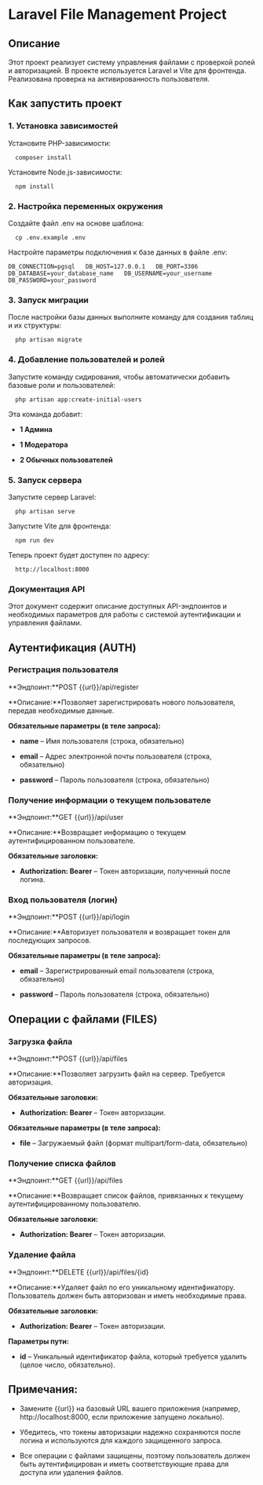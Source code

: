 Laravel File Management Project
===============================

**Описание**
------------

Этот проект реализует систему управления файлами с проверкой ролей и авторизацией. В проекте используется Laravel и Vite для фронтенда. Реализована проверка на активированность пользователя.

**Как запустить проект**
------------------------

### **1\. Установка зависимостей**

Установите PHP-зависимости:

`   composer install   `

Установите Node.js-зависимости:

`   npm install   `

### **2\. Настройка переменных окружения**

Создайте файл .env на основе шаблона:

`   cp .env.example .env   `

Настройте параметры подключения к базе данных в файле .env:

`DB_CONNECTION=pgsql  
 DB_HOST=127.0.0.1  
 DB_PORT=3306  
 DB_DATABASE=your_database_name  
 DB_USERNAME=your_username  
 DB_PASSWORD=your_password   `

### **3\. Запуск миграции**

После настройки базы данных выполните команду для создания таблиц и их структуры:

`   php artisan migrate   `

### **4\. Добавление пользователей и ролей**

Запустите команду сидирования, чтобы автоматически добавить базовые роли и пользователей:

`   php artisan app:create-initial-users   `

Эта команда добавит:

*   **1 Админа**

*   **1 Модератора**

*   **2 Обычных пользователей**


### **5\. Запуск сервера**

Запустите сервер Laravel:

`   php artisan serve   `

Запустите Vite для фронтенда:

`   npm run dev   `

Теперь проект будет доступен по адресу:

`   http://localhost:8000   `


### Документация API

Этот документ содержит описание доступных API-эндпоинтов и необходимых параметров для работы с системой аутентификации и управления файлами.

**Аутентификация (AUTH)**
-------------------------

### **Регистрация пользователя**

**Эндпоинт:**POST {{url}}/api/register

**Описание:**Позволяет зарегистрировать нового пользователя, передав необходимые данные.

**Обязательные параметры (в теле запроса):**

*   **name** – Имя пользователя (строка, обязательно)

*   **email** – Адрес электронной почты пользователя (строка, обязательно)

*   **password** – Пароль пользователя (строка, обязательно)


### **Получение информации о текущем пользователе**

**Эндпоинт:**GET {{url}}/api/user

**Описание:**Возвращает информацию о текущем аутентифицированном пользователе.

**Обязательные заголовки:**

*   **Authorization: Bearer** – Токен авторизации, полученный после логина.


### **Вход пользователя (логин)**

**Эндпоинт:**POST {{url}}/api/login

**Описание:**Авторизует пользователя и возвращает токен для последующих запросов.

**Обязательные параметры (в теле запроса):**

*   **email** – Зарегистрированный email пользователя (строка, обязательно)

*   **password** – Пароль пользователя (строка, обязательно)


**Операции с файлами (FILES)**
------------------------------

### **Загрузка файла**

**Эндпоинт:**POST {{url}}/api/files

**Описание:**Позволяет загрузить файл на сервер. Требуется авторизация.

**Обязательные заголовки:**

*   **Authorization: Bearer** – Токен авторизации.


**Обязательные параметры (в теле запроса):**

*   **file** – Загружаемый файл (формат multipart/form-data, обязательно)


### **Получение списка файлов**

**Эндпоинт:**GET {{url}}/api/files

**Описание:**Возвращает список файлов, привязанных к текущему аутентифицированному пользователю.

**Обязательные заголовки:**

*   **Authorization: Bearer** – Токен авторизации.


### **Удаление файла**

**Эндпоинт:**DELETE {{url}}/api/files/{id}

**Описание:**Удаляет файл по его уникальному идентификатору. Пользователь должен быть авторизован и иметь необходимые права.

**Обязательные заголовки:**

*   **Authorization: Bearer** – Токен авторизации.


**Параметры пути:**

*   **id** – Уникальный идентификатор файла, который требуется удалить (целое число, обязательно).


**Примечания:**
---------------

*   Замените {{url}} на базовый URL вашего приложения (например, http://localhost:8000, если приложение запущено локально).

*   Убедитесь, что токены авторизации надежно сохраняются после логина и используются для каждого защищенного запроса.

*   Все операции с файлами защищены, поэтому пользователь должен быть аутентифицирован и иметь соответствующие права для доступа или удаления файлов.
